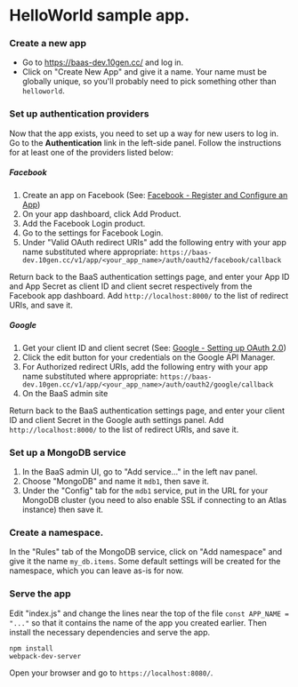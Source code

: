 # HelloWorld sample app.

### Create a new app
* Go to https://baas-dev.10gen.cc/ and log in.
* Click on "Create New App" and give it a name. Your name must be globally unique, so you'll probably need to pick something other than `helloworld`.

### Set up authentication providers

Now that the app exists, you need to set up a way for new users to log in. 
Go to the **Authentication** link in the left-side panel.
Follow the instructions for at least one of the providers listed below:

##### Facebook

1. Create an app on Facebook (See: [Facebook - Register and Configure an App](https://developers.facebook.com/docs/apps/register))
2. On your app dashboard, click Add Product.
3. Add the Facebook Login product.
4. Go to the settings for Facebook Login.
5. Under "Valid OAuth redirect URIs" add the following entry with your app name substituted where appropriate:
	`https://baas-dev.10gen.cc/v1/app/<your_app_name>/auth/oauth2/facebook/callback`

Return back to the BaaS authentication settings page, and enter your App ID and App Secret as client ID and client secret respectively from the Facebook app dashboard. Add `http://localhost:8000/` to the list of redirect URIs, and save it.

##### Google
1. Get your client ID and client secret (See: [Google - Setting up OAuth 2.0](https://support.google.com/cloud/answer/6158849?hl=en))
2. Click the edit button for your credentials on the Google API Manager.
3. For Authorized redirect URIs, add the following entry with your app name substituted where appropriate:
	`https://baas-dev.10gen.cc/v1/app/<your_app_name>/auth/oauth2/google/callback` 
4. On the BaaS admin site

Return back to the BaaS authentication settings page, and enter your client ID and client Secret in the Google auth settings panel. Add `http://localhost:8000/` to the list of redirect URIs, and save it.

### Set up a MongoDB service

1. In the BaaS admin UI, go to "Add service..." in the left nav panel.
2. Choose "MongoDB" and name it `mdb1`, then save it.
3. Under the "Config" tab for the `mdb1` service, put in the URL for your MongoDB cluster (you need to also enable SSL if connecting to an Atlas instance) then save it.

### Create a namespace.

In the "Rules" tab of the MongoDB service, click on "Add namespace" and give it the name `my_db.items`.
Some default settings will be created for the namespace, which you can leave as-is for now.

### Serve the app

Edit "index.js" and change the lines near the top of the file `const APP_NAME = "..."` so that it contains the name of the app you created earlier.
Then install the necessary dependencies and serve the app.
```
npm install
webpack-dev-server
```

Open your browser and go to `https://localhost:8080/`.

